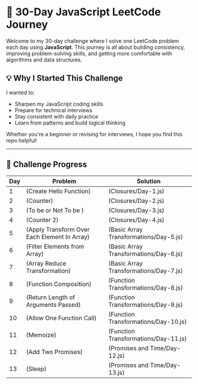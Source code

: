 # 🧠 30-Day JavaScript LeetCode Journey

Welcome to my 30-day challenge where I solve one LeetCode problem each day using **JavaScript**. This journey is all about building consistency, improving problem-solving skills, and getting more comfortable with algorithms and data structures.

## 💡 Why I Started This Challenge

I wanted to:
- Sharpen my JavaScript coding skills
- Prepare for technical interviews
- Stay consistent with daily practice
- Learn from patterns and build logical thinking

Whether you're a beginner or revising for interviews, I hope you find this repo helpful!

---

## 📅 Challenge Progress

| Day |       Problem          |           Solution               |
|-----|-------------------     |--------------------------------- |
| 1   | (Create Hello Function)|      (Closures/Day-1.js)          |
| 2    | (Counter)             |      (Closures/Day-2.js)          |
| 3   | (To be or Not To be )   |       (Closures/Day-3.js)         |
| 4   | (Counter 2)            |       (Closures/Day-4.js)         |
| 5   | (Apply Transform Over Each Element In Array) |(Basic Array Transformations/Day-5.js) |
| 6   | (Filter Elements from Array) |(Basic Array Transformations/Day-6.js) |
| 7   | (Array Reduce Transformation) |(Basic Array Transformations/Day-7.js) |
| 8   | (Function Composition) |(Function Transformations/Day-8.js) |
| 9   | (Return Length of Arguments Passed) |(Function Transformations/Day-9.js) |
| 10   | (Allow One Function Call) |(Function Transformations/Day-10.js) |
| 11   | (Memoize) |(Function Transformations/Day-11.js) |
| 12   | (Add Two Promises) |(Promises and Time/Day-12.js) |
| 13   | (Sleep) |(Promises and Time/Day-13.js) |